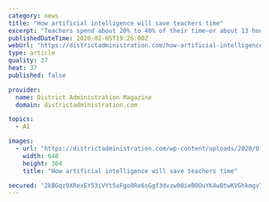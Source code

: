 ```yaml
---
category: news
title: "How artificial intelligence will save teachers time"
excerpt: "Teachers spend about 20% to 40% of their time—or about 13 hours a week—on activities that could be automated using technology, according to a new report on artificial intelligence by the management consulting firm McKinsey & Company. Preparation time has the biggest potential for automation, making teachers more effective and efficient in ..."
publishedDateTime: 2020-02-05T19:26:00Z
webUrl: "https://districtadministration.com/how-artificial-intelligence-will-save-teachers-times/"
type: article
quality: 37
heat: 37
published: false

provider:
  name: District Administration Magazine
  domain: districtadministration.com

topics:
  - AI

images:
  - url: "https://districtadministration.com/wp-content/uploads/2020/01/hitesh-choudhary-t1PaIbMTJIM-unsplash.png"
    width: 648
    height: 364
    title: "How artificial intelligence will save teachers time"

secured: "2kBGqz9XRexEY53iVYt5aFgo0Re6sGgf3dvzw00ieBOOuYK4wBtwKVGhkmgvTSdm7GFpKGheyT2/hiOs73c7pRSjD/Ahjftiknw3Gx9QCgPy9c8YrqLoS8ZPRO3P8R1CUxX6ywQ2QVgukzwPyfP/Ld59myXOx3JswOn+3afeJRAqalL/dOAWRX/8Cc8j08aP4ZGl3dTKnycazVTxG+5vTg2VSIUxH0k5yhFpsjKAGfmFMcJgL9kSPBHLlqkqDha0XOqsQTC4v90DkIIHQEH/WSrhDb9W4Ze7l/nwLZZZEaXXdnnd5uFHPy4FbLVrC2kfh3WkmzXF4PQ7IsVz+QvHAQ74wTSFIATFv+sZX1pMcLjVlOXN+LYJw3uAKsvOXewI3DpYRGJ5q5iev1OuDKYo+JsU7WyPTIYtAVPrKkCWtzkMwoYnMCcXM7xAI4wuuS5c+ELi+Xt2t0o5eg5cU4wgh4NYYipnu+vlS5V71Dpy/T8=;zArfpI+/vvkS2id04NG9GA=="
---
```


